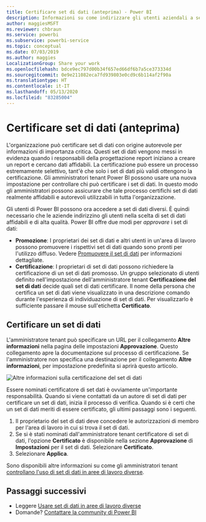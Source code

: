 ```yaml
---
title: Certificare set di dati (anteprima) - Power BI
description: Informazioni su come indirizzare gli utenti aziendali a set di dati affidabili e di alta qualità.
author: maggiesMSFT
ms.reviewer: chbraun
ms.service: powerbi
ms.subservice: powerbi-service
ms.topic: conceptual
ms.date: 07/03/2019
ms.author: maggies
LocalizationGroup: Share your work
ms.openlocfilehash: bdce9ec797d00b34f657ed66df6b7a5ce373334d
ms.sourcegitcommit: 0e9e211082eca7fd939803e0cd9c6b114af2f90a
ms.translationtype: HT
ms.contentlocale: it-IT
ms.lasthandoff: 05/13/2020
ms.locfileid: "83285004"
---
```

# <a name="certify-datasets-preview"></a>Certificare set di dati (anteprima)

L'organizzazione può certificare set di dati con origine autorevole per informazioni di importanza critica. Questi set di dati vengono messi in evidenza quando i responsabili della progettazione report iniziano a creare un report e cercano dati affidabili. La certificazione può essere un processo estremamente selettivo, tant'è che solo i set di dati più validi ottengono la certificazione. Gli amministratori tenant Power BI possono usare una nuova impostazione per controllare chi può certificare i set di dati. In questo modo gli amministratori possono assicurare che tale processo certifichi set di dati realmente affidabili e autorevoli utilizzabili in tutta l'organizzazione.

Gli utenti di Power BI possono ora accedere a set di dati diversi. È quindi necessario che le aziende indirizzino gli utenti nella scelta di set di dati affidabili e di alta qualità. Power BI offre due modi per *approvare* i set di dati:

- **Promozione**: I proprietari dei set di dati e altri utenti in un'area di lavoro possono promuovere i rispettivi set di dati quando sono pronti per l'utilizzo diffuso. Vedere [Promuovere il set di dati](service-datasets-promote.md) per informazioni dettagliate. 
- **Certificazione**: I proprietari di set di dati possono richiedere la certificazione di un set di dati promosso. Un gruppo selezionato di utenti definito nell'impostazione dell'amministratore tenant **Certificazione del set di dati** decide quali set di dati certificare. Il nome della persona che certifica un set di dati viene visualizzato in una descrizione comando durante l'esperienza di individuazione di set di dati. Per visualizzarlo è sufficiente passare il mouse sull'etichetta **Certificato**.

## <a name="certify-a-dataset"></a>Certificare un set di dati

L'amministratore tenant può specificare un URL per il collegamento **Altre informazioni** nella pagina delle impostazioni **Approvazione**.  Questo collegamento apre la documentazione sul processo di certificazione. Se l'amministratore non specifica una destinazione per il collegamento **Altre informazioni**, per impostazione predefinita si aprirà questo articolo.

![Altre informazioni sulla certificazione del set di dati](media/service-datasets-certify-promote/power-bi-dataset-learn-more-certification.png)

Essere nominati certificatore di set dati è ovviamente un'importante responsabilità. Quando si viene contattati da un autore di set di dati per certificare un set di dati, inizia il processo di verifica. Quando si è certi che un set di dati meriti di essere certificato, gli ultimi passaggi sono i seguenti.

1. Il proprietario del set di dati deve concedere le autorizzazioni di membro per l'area di lavoro in cui si trova il set di dati.
1. Se si è stati nominati dall'amministratore tenant certificatore di set di dati, l'opzione **Certificato** è disponibile nella sezione **Approvazione** di **Impostazioni** per il set di dati. Selezionare **Certificato**.
1. Selezionare **Applica**.

Sono disponibili altre informazioni su come gli amministratori tenant [controllano l'uso di set di dati in aree di lavoro diverse](service-datasets-admin-across-workspaces.md).

## <a name="next-steps"></a>Passaggi successivi

* Leggere [Usare set di dati in aree di lavoro diverse](service-datasets-across-workspaces.md)
* Domande? [Contattare la community di Power BI](https://community.powerbi.com/)
